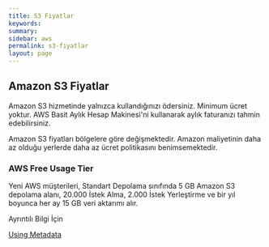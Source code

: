 ```yaml
---
title: S3 Fiyatlar
keywords: 
summary:
sidebar: aws
permalink: s3-fiyatlar
layout: page
---
```




## Amazon S3 Fiyatlar

Amazon S3 hizmetinde yalnızca kullandığınızı ödersiniz. Minimum ücret yoktur. AWS Basit Aylık Hesap Makinesi'ni kullanarak aylık faturanızı tahmin edebilirsiniz. 

Amazon S3 fiyatları bölgelere göre değişmektedir. Amazon maliyetinin daha az olduğu yerlerde daha az ücret politikasını benimsemektedir.

### AWS Free Usage Tier

Yeni AWS müşterileri, Standart Depolama sınıfında 5 GB Amazon S3 depolama alanı, 20.000 İstek Alma, 2.000 İstek Yerleştirme ve  bir yıl boyunca her ay 15 GB veri aktarımı alır.


Ayrıntılı Bilgi İçin

<a target="_blank" href="https://aws.amazon.com/s3/pricing/">Using Metadata</a>

